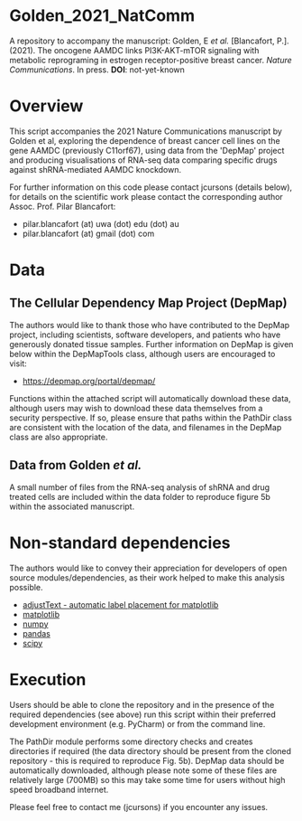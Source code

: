 # Golden_2021_NatComm
A repository to accompany the manuscript:
Golden, E *et al.* [Blancafort, P.]. (2021). The oncogene AAMDC links PI3K-AKT-mTOR signaling with metabolic
reprograming in estrogen receptor-positive breast cancer. *Nature Communications*. In press.
**DOI**: not-yet-known

# Overview
This script accompanies the 2021 Nature Communications manuscript by Golden et al, exploring the dependence of breast
cancer cell lines on the gene AAMDC (previously C11orf67), using data from the 'DepMap' project and producing
visualisations of RNA-seq data comparing specific drugs against shRNA-mediated AAMDC knockdown.

For further information on this code please contact jcursons (details below), for details on the scientific work
please contact the corresponding author Assoc. Prof. Pilar Blancafort:
- pilar.blancafort (at) uwa (dot) edu (dot) au
- pilar.blancafort (at) gmail (dot) com

# Data
## The Cellular Dependency Map Project (DepMap)
The authors would like to thank those who have contributed to the DepMap project, including scientists, software
developers, and patients who have generously donated tissue samples. Further information on DepMap is given below
within the DepMapTools class, although users are encouraged to visit: 
- https://depmap.org/portal/depmap/

Functions within the attached script will automatically download these data, although users may wish to
download these data themselves from a security perspective. If so, please ensure that paths within the PathDir
class are consistent with the location of the data, and filenames in the DepMap class are also appropriate.

## Data from Golden *et al.*
A small number of files from the RNA-seq analysis of shRNA and drug treated cells are included within the
data folder to reproduce figure 5b within the associated manuscript.

# Non-standard dependencies
The authors would like to convey their appreciation for developers of open source modules/dependencies, as their
work helped to make this analysis possible.
- [adjustText - automatic label placement for matplotlib](https://github.com/Phlya/adjustText)
- [matplotlib](https://matplotlib.org/)
- [numpy](https://numpy.org/)
- [pandas](https://pandas.pydata.org/)
- [scipy](https://www.scipy.org/)

# Execution
Users should be able to clone the repository and in the presence of the required dependencies (see above)
run this script within their preferred development environment (e.g. PyCharm) or from the command line.

The PathDir module performs some directory checks and creates directories if required (the data directory
should be present from the cloned repository - this is required to reproduce Fig. 5b). DepMap data should 
be automatically downloaded, although please note some of these files are relatively large (700MB) so this
may take some time for users without high speed broadband internet.

Please feel free to contact me (jcursons) if you encounter any issues. 